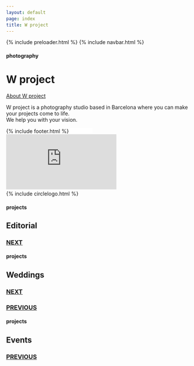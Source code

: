 ```yaml
---
layout: default
page: index
title: W project
---
```


{% include preloader.html %}
{% include navbar.html %}

<div class="transition transition-1"></div>

<div class="home-section">
    <h4 class="home-tag">photography</h4>
    <h1 class="home-title">W project</h1>
<div class="home-text-container">
    <a class="link home-button" href="/about">About W project</a>
    <p class="home-parag">W project is a photography studio based in Barcelona where you can make your projects come to life.
<br>We help you with your vision.</p>
</div>
{% include footer.html %}
    <img src="/assets/images/home-arrow.svg" class="home-arrow" alt="white arrow down"/>
    <div class="video-container">
        <iframe src="https://streamable.com/e/dme3zn?autoplay=1&nocontrols=1" frameborder="0" allowfullscreen allow="autoplay"></iframe>
    </div>
</div>
{% include circlelogo.html %}
<div class="projects-section" id="projects">
    <div id="project-one"   class="project-one-section">
        <div class="stack stack1">
            <div class="card card1" style="background-image: url(../assets/images/editorial1.jpg); background-size: cover"></div>
            <div class="card card1" style="background-image: url(../assets/images/editorial2.jpg); background-size: cover"></div>
            <div class="card card1" style="background-image: url(../assets/images/editorial3.jpg); background-size: cover"></div>
            <div class="card card1" style="background-image: url(../assets/images/editorial4.jpg); background-size: cover"></div>
            <div class="card card1" style="background-image: url(../assets/images/editorial5.jpg); background-size: cover"></div>
        </div>
        <h4 class="projects-tag">projects</h4>
        <h2 class="projects-category">Editorial</h2>
        <a href=""></a>
        <a href="#project-two">
            <h3 class="projects-next">NEXT</h3>
        </a>
        <p class="projects-next-line"></p>
    </div>
    <div id="project-two"  class="project-two-section">
        <div class="stack stack2">
            <div class="card card2" style="background-image: url(../assets/images/wed1.jpg); background-size: cover"></div>
            <div class="card card2" style="background-image: url(../assets/images/wed2.jpg); background-size: cover"></div>
            <div class="card card2" style="background-image: url(../assets/images/wed3.jpg); background-size: cover"></div>
            <div class="card card2" style="background-image: url(../assets/images/wed4.jpg); background-size: cover"></div>
            <div class="card card2" style="background-image: url(../assets/images/wed5.jpg); background-size: cover"></div>
        </div>
        <h4 class="projects-tag">projects</h4>
        <h2 class="projects-category">Weddings</h2>
        <a href="#project-three">
            <h3 class="projects-next">NEXT</h3>
        </a>
        <p class="projects-next-line"></p>
        <a href="#project-one">
            <h3 class="projects-previous">PREVIOUS</h3>
        </a>
        <p class="projects-previous-line"></p>
    </div>
    <div id="project-three" class="project-three-section">
    <div class="stack stack3">
            <div class="card card3" style="background-image: url(../assets/images/event1.jpg); background-size: cover"></div>
            <div class="card card3" style="background-image: url(../assets/images/event2.jpg); background-size: cover"></div>
            <div class="card card3" style="background-image: url(../assets/images/event3.jpg); background-size: cover"></div>
            <div class="card card3" style="background-image: url(../assets/images/event4.jpg); background-size: cover"></div>
            <div class="card card3" style="background-image: url(../assets/images/event5.jpg); background-size: cover"></div>
        </div>
        <h4 class="projects-tag">projects</h4>
        <h2 class="projects-category">Events</h2>
        <a href="#project-two">
            <h3 class="projects-previous">PREVIOUS</h3>
        </a>
        <p class="projects-previous-line"></p>
    </div>
</div>
